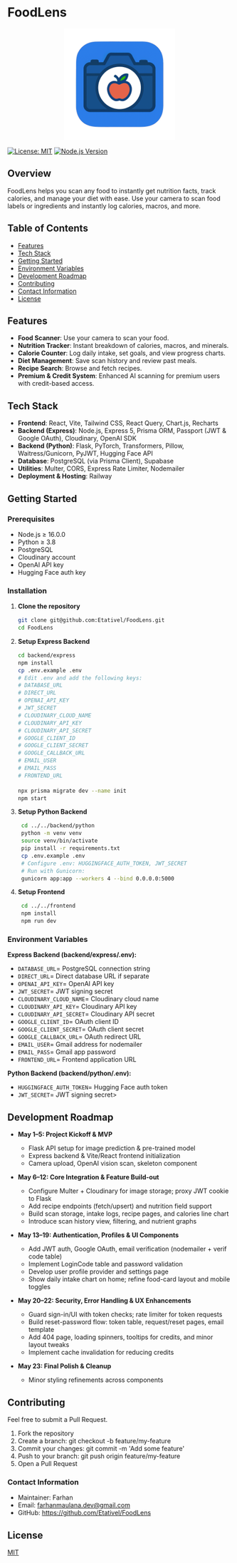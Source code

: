 # FoodLens

<p align="center">
  <img src="./frontend/public/FoodLensIcon.png" alt="Nodes Platform" width="250" height="250" />
</p>

[![License: MIT](https://img.shields.io/badge/License-MIT-blue.svg)](https://opensource.org/licenses/MIT)
[![Node.js Version](https://img.shields.io/badge/node-%3E%3D%2016.0.0-brightgreen)](https://nodejs.org/)

## Overview

FoodLens helps you scan any food to instantly get nutrition facts, track calories, and manage your diet with ease. Use your camera to scan food labels or ingredients and instantly log calories, macros, and more.

## Table of Contents

- [Features](#features)
- [Tech Stack](#tech-stack)
- [Getting Started](#getting-started)
- [Environment Variables](#environment-variables)
- [Development Roadmap](#development-roadmap)
- [Contributing](#contributing)
- [Contact Information](#contact-information)
- [License](#license)

## Features

- **Food Scanner**: Use your camera to scan your food.
- **Nutrition Tracker**: Instant breakdown of calories, macros, and minerals.
- **Calorie Counter**: Log daily intake, set goals, and view progress charts.
- **Diet Management**: Save scan history and review past meals.
- **Recipe Search**: Browse and fetch recipes.
- **Premium & Credit System**: Enhanced AI scanning for premium users with credit-based access.

## Tech Stack

- **Frontend**: React, Vite, Tailwind CSS, React Query, Chart.js, Recharts
- **Backend (Express)**: Node.js, Express 5, Prisma ORM, Passport (JWT & Google OAuth), Cloudinary, OpenAI SDK
- **Backend (Python)**: Flask, PyTorch, Transformers, Pillow, Waitress/Gunicorn, PyJWT, Hugging Face API
- **Database**: PostgreSQL (via Prisma Client), Supabase
- **Utilities**: Multer, CORS, Express Rate Limiter, Nodemailer
- **Deployment & Hosting**: Railway

## Getting Started

### Prerequisites

- Node.js ≥ 16.0.0
- Python ≥ 3.8
- PostgreSQL
- Cloudinary account
- OpenAI API key
- Hugging Face auth key

### Installation

1. **Clone the repository**

   ```bash
   git clone git@github.com:Etativel/FoodLens.git
   cd FoodLens

   ```

2. **Setup Express Backend**

   ```bash
   cd backend/express
   npm install
   cp .env.example .env
   # Edit .env and add the following keys:
   # DATABASE_URL
   # DIRECT_URL
   # OPENAI_API_KEY
   # JWT_SECRET
   # CLOUDINARY_CLOUD_NAME
   # CLOUDINARY_API_KEY
   # CLOUDINARY_API_SECRET
   # GOOGLE_CLIENT_ID
   # GOOGLE_CLIENT_SECRET
   # GOOGLE_CALLBACK_URL
   # EMAIL_USER
   # EMAIL_PASS
   # FRONTEND_URL

   npx prisma migrate dev --name init
   npm start

   ```

3. **Setup Python Backend**

   ```bash
    cd ../../backend/python
    python -m venv venv
    source venv/bin/activate
    pip install -r requirements.txt
    cp .env.example .env
    # Configure .env: HUGGINGFACE_AUTH_TOKEN, JWT_SECRET
    # Run with Gunicorn:
    gunicorn app:app --workers 4 --bind 0.0.0.0:5000

   ```

4. **Setup Frontend**
   ```bash
    cd ../../frontend
    npm install
    npm run dev
   ```

### Environment Variables

**Express Backend (backend/express/.env):**

- `DATABASE_URL`= PostgreSQL connection string
- `DIRECT_URL`= Direct database URL if separate
- `OPENAI_API_KEY`= OpenAI API key
- `JWT_SECRET`= JWT signing secret
- `CLOUDINARY_CLOUD_NAME`= Cloudinary cloud name
- `CLOUDINARY_API_KEY`= Cloudinary API key
- `CLOUDINARY_API_SECRET`= Cloudinary API secret
- `GOOGLE_CLIENT_ID`= OAuth client ID
- `GOOGLE_CLIENT_SECRET`= OAuth client secret
- `GOOGLE_CALLBACK_URL`= OAuth redirect URL
- `EMAIL_USER`= Gmail address for nodemailer
- `EMAIL_PASS`= Gmail app password
- `FRONTEND_URL`= Frontend application URL

**Python Backend (backend/python/.env):**

- `HUGGINGFACE_AUTH_TOKEN`= Hugging Face auth token
- `JWT_SECRET`= JWT signing secret>

## Development Roadmap

- **May 1–5: Project Kickoff & MVP**

  - Flask API setup for image prediction & pre-trained model
  - Express backend & Vite/React frontend initialization
  - Camera upload, OpenAI vision scan, skeleton component

- **May 6–12: Core Integration & Feature Build-out**

  - Configure Multer + Cloudinary for image storage; proxy JWT cookie to Flask
  - Add recipe endpoints (fetch/upsert) and nutrition field support
  - Build scan storage, intake logs, recipe pages, and calories line chart
  - Introduce scan history view, filtering, and nutrient graphs

- **May 13–19: Authentication, Profiles & UI Components**

  - Add JWT auth, Google OAuth, email verification (nodemailer + verif code table)
  - Implement LoginCode table and password validation
  - Develop user profile provider and settings page
  - Show daily intake chart on home; refine food-card layout and mobile toggles

- **May 20–22: Security, Error Handling & UX Enhancements**

  - Guard sign-in/UI with token checks; rate limiter for token requests
  - Build reset-password flow: token table, request/reset pages, email template
  - Add 404 page, loading spinners, tooltips for credits, and minor layout tweaks
  - Implement cache invalidation for reducing credits

- **May 23: Final Polish & Cleanup**
  - Minor styling refinements across components

## Contributing

Feel free to submit a Pull Request.

1. Fork the repository
2. Create a branch: git checkout -b feature/my-feature
3. Commit your changes: git commit -m 'Add some feature'
4. Push to your branch: git push origin feature/my-feature
5. Open a Pull Request

### Contact Information

- Maintainer: Farhan
- Email: farhanmaulana.dev@gmail.com
- GitHub: https://github.com/Etativel/FoodLens

## License

[MIT](https://github.com/Etativel/Foodlens/blob/main/LICENSE)

